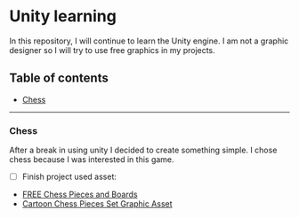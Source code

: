 # Unity learning

 In this repository, I will continue to learn the Unity engine. I am not a graphic designer so I will try to use free graphics in my projects.
 ## Table of contents

 * [Chess](#Chess)
 ----
### Chess
After a break in using unity I decided to create something simple. I chose chess because I was interested in this game.
 - [ ] Finish project
 used asset:
- [FREE Chess Pieces and Boards](https://screamingbrainstudios.itch.io/isometric-chess)
- [Cartoon Chess Pieces Set Graphic Asset](https://phobos.itch.io/car)
